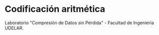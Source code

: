 # Codificación aritmética
Laboratorio "Compresión de Datos sin Pérdida" - Facultad de Ingeniería UDELAR.
